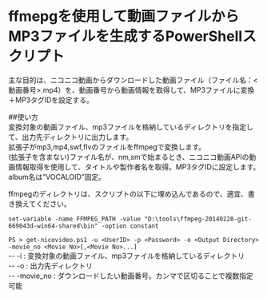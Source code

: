 # ffmepgを使用して動画ファイルからMP3ファイルを生成するPowerShellスクリプト  
 主な目的は、ニコニコ動画からダウンロードした動画ファイル（ファイル名：<動画番号>.mp4）を、動画番号から動画情報を取得して、MP3ファイルに変換＋MP3タグIDを設定する。  
  
##使い方  
変換対象の動画ファイル、mp3ファイルを格納しているディレクトリを指定して、出力先ディレクトリに出力します。  
拡張子がmp3,mp4,swf,flvのファイルをffmpegで変換します。  
(拡張子を含まない)ファイル名が、nm,smで始まるとき、ニコニコ動画APIの動画情報取得を使用して、タイトルや製作者名を取得。MP3タグIDに設定します。album名は”VOCALOID”固定。  
  
ffmpegのディレクトリは、スクリプトの以下に埋め込んであるので、適宜、書き換えてください。  
  
`set-variable -name FFMPEG_PATH -value "D:\tools\ffmpeg-20140228-git-669043d-win64-shared\bin" -option constant`  
  
  
`PS > get-nicovideo.ps1 -u <UserID> -p <Password> -o <Output Directory> -movie_no <Movie No>[,<Movie No>...]`  
-- -i : 変換対象の動画ファイル、mp3ファイルを格納しているディレクトリ  
-- -o : 出力先ディレクトリ  
-- -movie_no : ダウンロードしたい動画番号。カンマで区切ることで複数指定可能  
 